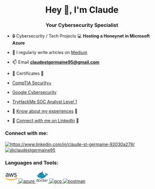 <h1 align="center">Hey 👋, I'm Claude</h1>
<h3 align="center">Your Cybersecurity Specialist</h3>


- 🔒 Cybersecurity / Tech Projects 💻 **Hosting a Honeynet in Microsoft Azure**

- 📝 I regularly write articles on [Medium](https://medium.com/@claudestgermaine95)

- 📫 Email **claudestgermaine95@gmail.com**
  
- 📜 Certificates 📜
- [CompTIA Security+](https://imgur.com/a/epGNng5)
- [Google Cybersecurity](https://imgur.com/a/DCzUt7y)
- [TryHackMe SOC Analyst Level 1](https://imgur.com/a/9EAfjAM)

- 📄 [Know about my experiences](https://imgur.com/a/B3LJ6LW) 📄

- 📲 [Connect with me on LinkedIn](https://www.linkedin.com/in/claude-st-germaine-92030a279/) 📲

<h3 align="left">Connect with me:</h3>
<p align="left">
<a href="https://linkedin.com/in/https://www.linkedin.com/in/claude-st-germaine-92030a279/" target="blank"><img align="center" src="https://raw.githubusercontent.com/rahuldkjain/github-profile-readme-generator/master/src/images/icons/Social/linked-in-alt.svg" alt="https://www.linkedin.com/in/claude-st-germaine-92030a279/" height="30" width="40" /></a>
<a href="https://medium.com/@claudestgermaine95" target="blank"><img align="center" src="https://raw.githubusercontent.com/rahuldkjain/github-profile-readme-generator/master/src/images/icons/Social/medium.svg" alt="@claudestgermaine95" height="30" width="40" /></a>
</p>

<h3 align="left">Languages and Tools:</h3>
<p align="left"> <a href="https://aws.amazon.com" target="_blank" rel="noreferrer"> <img src="https://raw.githubusercontent.com/devicons/devicon/master/icons/amazonwebservices/amazonwebservices-original-wordmark.svg" alt="aws" width="40" height="40"/> </a> <a href="https://azure.microsoft.com/en-in/" target="_blank" rel="noreferrer"> <img src="https://www.vectorlogo.zone/logos/microsoft_azure/microsoft_azure-icon.svg" alt="azure" width="40" height="40"/> </a> <a href="https://www.docker.com/" target="_blank" rel="noreferrer"> <img src="https://raw.githubusercontent.com/devicons/devicon/master/icons/docker/docker-original-wordmark.svg" alt="docker" width="40" height="40"/> </a> <a href="https://cloud.google.com" target="_blank" rel="noreferrer"> <img src="https://www.vectorlogo.zone/logos/google_cloud/google_cloud-icon.svg" alt="gcp" width="40" height="40"/> </a> <a href="https://postman.com" target="_blank" rel="noreferrer"> <img src="https://www.vectorlogo.zone/logos/getpostman/getpostman-icon.svg" alt="postman" width="40" height="40"/> </a> </p>
